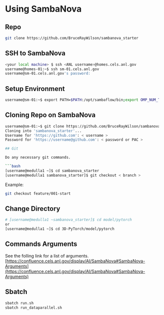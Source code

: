 # Using SambaNova

## Repo

```bash
git clone https://github.com/BruceRayWilson/sambanova_starter
```

## SSH to SambaNova

```bash
<your local machine> $ ssh <ANL username>@homes.cels.anl.gov
username@homes-01:~$ ssh sm-01.cels.anl.gov
username@sm-01.cels.anl.gov's password:
```

## Setup Environment

```bash
username@sm-01:~$ export PATH=$PATH:/opt/sambaflow/bin;export OMP_NUM_THREADS=1;source /opt/sambaflow/venv/bin/activate
```

## Cloning Repo on SambaNova

```bash
username@sm-01:~$ git clone https://github.com/BruceRayWilson/sambanova_starter
Cloning into 'sambanova_starter'...
Username for 'https://github.com': < username >
Password for 'https://username@github.com': < password or PAC >

## Git

Do any necessary git commands.

```bash
[username@medulla1 ~]$ cd sambanova_starter
[username@medulla1 sambanova_starter]$ git checkout < branch >
```

Example:

```bash
git checkout feature/001-start
```

## Change Directory

```bash
# [username@medulla1 ~sambanova_starter]$ cd model/pytorch
or
[username@medulla1 ~]$ cd 3D-PyTorch/model/pytorch
```

## Commands Arguments

See the folling link for a list of arguments.
[https://confluence.cels.anl.gov/display/AI/SambaNova#SambaNova-Arguments](https://confluence.cels.anl.gov/display/AI/SambaNova#SambaNova-Arguments)

## Sbatch

```bash
sbatch run.sh
sbatch run_dataparallel.sh
```
